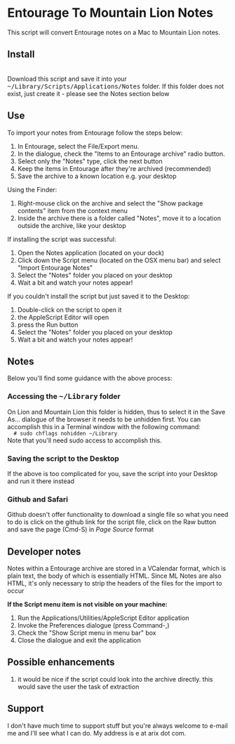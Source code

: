 Entourage To Mountain Lion Notes
================================

This script will convert Entourage notes on a Mac to Mountain Lion notes.

<h2>Install</h2>
<br/>
Download this script and save it into your <tt>~/Library/Scripts/Applications/Notes</tt> 
folder.  If this folder does not exist, just create it - please see the Notes section below

<h2>Use</h2>
To import your notes from Entourage follow the steps below:

1. In Entourage, select the File/Export menu.
2. In the dialogue, check the "Items to an Entourage archive" radio button.
3. Select only the "Notes" type, click the next button
4. Keep the items in Entourage after they're archived (recommended)
5. Save the archive to a known location e.g. your desktop

Using the Finder:

1. Right-mouse click on the archive and select the "Show package contents" item from the context menu
2. Inside the archive there is a folder called "Notes", move it to a location outside the archive, like your desktop

If installing the script was successful:

1. Open the Notes application (located on your dock)
2. Click down the Script menu (located on the OSX menu bar) and select "Import Entourage Notes"
3. Select the "Notes" folder you placed on your desktop
4. Wait a bit and watch your notes appear!

If you couldn't install the script but just saved it to the Desktop:

1. Double-click on the script to open it
2. the AppleScript Editor will open
3. press the Run button
4. Select the "Notes" folder you placed on your desktop
5. Wait a bit and watch your notes appear!

<h2>Notes</h2>
Below you'll find some guidance with the above process:

<h3>Accessing the <tt>~/Library</tt> folder</h3>
On Lion and Mountain Lion this folder is hidden, thus to select it in the Save As... dialogue of the browser
it needs to be unhidden first.  You can accomplish this in a Terminal window with the following command:
<code>
  # sudo chflags nohidden ~/Library
</code>
Note that you'll need sudo access to accomplish this.

<h3>Saving the script to the Desktop</h3>
If the above is too complicated for you, save the script into your Desktop and run it there instead

<h3>Github and Safari</h3>
Github doesn't offer functionality to download a single file so what you need to do is click on the github
link for the script file, click on the Raw button and save the page (Cmd-S) in <i>Page Source</i> format

<h2>Developer notes</h2>

Notes within a Entourage archive are stored in a VCalendar format, which is plain text, the body of which is essentially
HTML.  Since ML Notes are also HTML, it's only necessary to strip the headers of the files for the import to occur

<b>If the Script menu item is not visible on your machine:</b>

1. Run the Applications/Utilities/AppleScript Editor application
2. Invoke the Preferences dialogue (press Command-,)
3. Check the "Show Script menu in menu bar" box
4. Close the dialogue and exit the application

<h2>Possible enhancements</h2>

1. it would be nice if the script could look into the archive directly.  this would save the user the task of extraction

<h2>Support</h2>

I don't have much time to support stuff but you're always welcome to e-mail me and I'll see 
what I can do.  My address is e at arix dot com.

